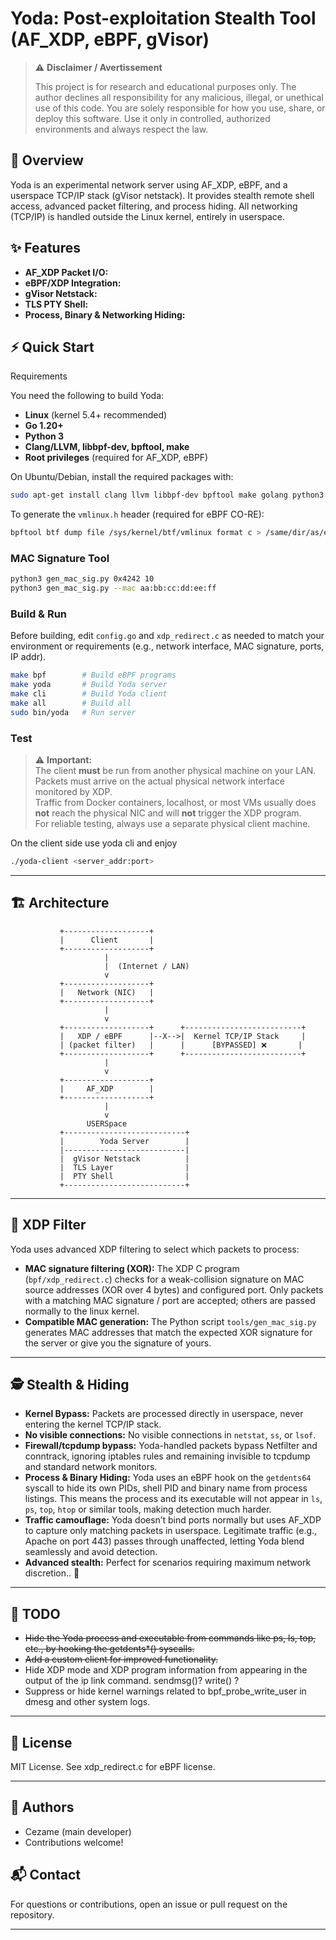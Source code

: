 

# Yoda: Post-exploitation Stealth Tool (AF_XDP, eBPF, gVisor)

> ⚠️ **Disclaimer / Avertissement**
>
> This project is for research and educational purposes only. The author declines all responsibility for any malicious, illegal, or unethical use of this code. You are solely responsible for how you use, share, or deploy this software. Use it only in controlled, authorized environments and always respect the law.


## 👀 Overview
Yoda is an experimental network server using AF_XDP, eBPF, and a userspace TCP/IP stack (gVisor netstack). It provides stealth remote shell access, advanced packet filtering, and process hiding. All networking (TCP/IP) is handled outside the Linux kernel, entirely in userspace.



## ✨ Features
- **AF_XDP Packet I/O:**
- **eBPF/XDP Integration:**
- **gVisor Netstack:** 
- **TLS PTY Shell:**
- **Process, Binary & Networking Hiding:**


## ⚡ Quick Start

Requirements

You need the following to build Yoda:

- **Linux** (kernel 5.4+ recommended)
- **Go 1.20+**
- **Python 3**
- **Clang/LLVM, libbpf-dev, bpftool, make**
- **Root privileges** (required for AF_XDP, eBPF)


On Ubuntu/Debian, install the required packages with:
```sh
sudo apt-get install clang llvm libbpf-dev bpftool make golang python3 build-essential linux-headers-$(uname -r)
```

To generate the `vmlinux.h` header (required for eBPF CO-RE):
```sh
bpftool btf dump file /sys/kernel/btf/vmlinux format c > /same/dir/as/eBPF_prog/vmlinux.h
```

### MAC Signature Tool
```sh
python3 gen_mac_sig.py 0x4242 10
python3 gen_mac_sig.py --mac aa:bb:cc:dd:ee:ff
```

### Build & Run
Before building, edit `config.go` and `xdp_redirect.c` as needed to match your environment or requirements (e.g., network interface, MAC signature, ports, IP addr).

```sh
make bpf        # Build eBPF programs
make yoda       # Build Yoda server
make cli        # Build Yoda client
make all        # Build all
sudo bin/yoda   # Run server
```

### Test

> ⚠️ **Important:**  
> The client **must** be run from another physical machine on your LAN.  
> Packets must arrive on the actual physical network interface monitored by XDP.  
> Traffic from Docker containers, localhost, or most VMs usually does **not** reach the physical NIC and will **not** trigger the XDP program.  
> For reliable testing, always use a separate physical client machine.

On the client side use yoda cli and enjoy
```sh
./yoda-client <server_addr:port>
```


---


## 🏗️ Architecture
```
           +-------------------+
           |      Client       |
           +-------------------+
                     |
                     |  (Internet / LAN)
                     v
           +-------------------+
           |   Network (NIC)   |
           +-------------------+
                     |
                     v
           +-------------------+      +--------------------------+
           |   XDP / eBPF      |--X-->|  Kernel TCP/IP Stack     |
           | (packet filter)   |      |      [BYPASSED] ❌       |
           +-------------------+      +--------------------------+
                     |
                     v
           +-------------------+
           |     AF_XDP        |
           +-------------------+
                     |
                     v
                 USERSpace
           +---------------------------+
           |        Yoda Server        |
           |---------------------------|
           |  gVisor Netstack          |
           |  TLS Layer                |
           |  PTY Shell                |
           +---------------------------+
```


---


## 🧩 XDP Filter

Yoda uses advanced XDP filtering to select which packets to process:

- **MAC signature filtering (XOR):** The XDP C program (`bpf/xdp_redirect.c`) checks for a weak-collision signature on MAC source addresses (XOR over 4 bytes) and configured port. Only packets with a matching MAC signature / port are accepted; others are passed normally to the linux kernel.
- **Compatible MAC generation:** The Python script `tools/gen_mac_sig.py` generates MAC addresses that match the expected XOR signature for the server or give you the signature of yours.



---

## 🕵️ Stealth & Hiding

- **Kernel Bypass:** Packets are processed directly in userspace, never entering the kernel TCP/IP stack.
- **No visible connections:** No visible connections in `netstat`, `ss`, or `lsof`.
- **Firewall/tcpdump bypass:** Yoda-handled packets bypass Netfilter and conntrack, ignoring iptables rules and remaining invisible to tcpdump and standard network monitors. 
- **Process & Binary Hiding:** Yoda uses an eBPF hook on the `getdents64` syscall to hide its own PIDs, shell PID and binary name from process listings. This means the process and its executable will not appear in `ls`, `ps`, `top`, `htop` or similar tools, making detection much harder.
- **Traffic camouflage:** Yoda doesn’t bind ports normally but uses AF_XDP to capture only matching packets in userspace. Legitimate traffic (e.g., Apache on port 443) passes through unaffected, letting Yoda blend seamlessly and avoid detection.
- **Advanced stealth:** Perfect for scenarios requiring maximum network discretion.. 👻


---

## 📝 TODO
- ~~Hide the Yoda process and executable from commands like ps, ls, top, etc., by hooking the getdents*() syscalls.~~
- ~~Add a custom client for improved functionality.~~
- Hide XDP mode and XDP program information from appearing in the output of the ip link command.
sendmsg()? write() ?
- Suppress or hide kernel warnings related to bpf_probe_write_user in dmesg and other system logs. 


---

## 📄 License
MIT License. See xdp_redirect.c for eBPF license.


---

## 👤 Authors
- Cezame (main developer)
- Contributions welcome!


## 📬 Contact
For questions or contributions, open an issue or pull request on the repository.

---

